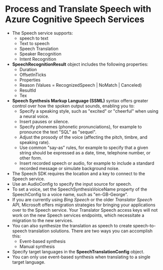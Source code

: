 # Process and Translate Speech with Azure Cognitive Speech Services

- The Speech service supports:
    - speech to text
    - Text to speech
    - Speech Translation
    - Speaker Recognition
    - Intent Recognition
- **SpeechRecognitionResult** object includes the following properties:
    - Duration
    - OffsetInTicks
    - Properties
    - Reason (Values = RecognizedSpeech | NoMatch | Canceled)
    - ResultId
    - Tex
- **Speech Synthesis Markup Language (SSML)** syntax offers greater control over how the spoken output sounds, enabling you to:
    - Specify a speaking style, such as "excited" or "cheerful" when using a neural voice.
    - Insert pauses or silence.
    - Specify phonemes (phonetic pronunciations), for example to pronounce the text "SQL" as "sequel".
    - Adjust the prosody of the voice (affecting the pitch, timbre, and speaking rate).
    - Use common "say-as" rules, for example to specify that a given string should be expressed as a date, time, telephone number, or other form.
    - Insert recorded speech or audio, for example to include a standard recorded message or simulate background noise.
- The Speech SDK requires the location and a key to connect to the Speech service.
- Use an AudioConfig to specify the input source for speech.
- To set a voice, set the SpeechSynthesisVoiceName property of the SpeechConfig to a voice name, such as "en-GB-George".
- If you are currently using *Bing Speech* or the older *Translator Speech* API, Microsoft offers migration strategies for bringing your applications over to the Speech service. Your Translator Speech access keys will not work on the new Speech services endpoints, which necessitate a migration to the new services.
- You can also synthesize the translation as speech to create speech-to-speech translation solutions. There are two ways you can accomplish this:
    - Event-based synthesis
    - Manual synthesis
- Specify target languages in the **SpeechTranslationConfig** object.
- You can only use event-based synthesis when translating to a single target language.